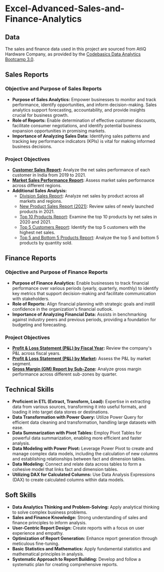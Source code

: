 
# Excel-Advanced-Sales-and-Finance-Analytics

## Data
The sales and finance data used in this project are sourced from AtliQ Hardware Company, as provided by the [Codebasics Data Analytics Bootcamp 3.0](https://codebasics.io/bootcamps/data-analytics-bootcamp-with-practical-job-assistance).

## Sales Reports
### Objective and Purpose of Sales Reports
* **Purpose of Sales Analytics:** Empower businesses to monitor and track performance, identify opportunities, and inform decision-making. Sales analytics support forecasting, accountability, and provide insights crucial for business growth.
* **Role of Reports:** Enable determination of effective customer discounts, facilitate consumer negotiations, and identify potential business expansion opportunities in promising markets.
* **Importance of Analyzing Sales Data:** Identifying sales patterns and tracking key performance indicators (KPIs) is vital for making informed business decisions.

### Project Objectives
- **[Customer Sales Report](https://github.com/Sirilukkan/Excel-Advance-Sale-and-Finance-Analytics/blob/main/Customer_Sale_Report.pdf):** Analyze the net sales performance of each customer in India from 2019 to 2021.
- **[Market Sales Performance Report](https://github.com/Sirilukkan/Excel-Advance-Sale-and-Finance-Analytics/blob/main/Market_Performance_Report.pdf):** Assess market sales performance across different regions.
- **Additional Sales Analysis:** 
    - [Division Sales Report](https://github.com/Sirilukkan/Excel-Advance-Sale-and-Finance-Analytics/blob/main/Devision_level_Report.pdf): Analyze net sales by product across all markets and regions.
    - [New Product Sales Report (2021)](https://github.com/Sirilukkan/Excel-Advance-Sale-and-Finance-Analytics/blob/main/New_products_2021.pdf): Review sales of newly launched products in 2021.
    - [Top 10 Products Report](https://github.com/Sirilukkan/Excel-Advance-Sale-and-Finance-Analytics/blob/main/Top10_Product_Report.pdf): Examine the top 10 products by net sales in 2020 and 2021.
    - [Top 5 Customers Report](https://github.com/Sirilukkan/Excel-Advance-Sale-and-Finance-Analytics/blob/main/Top5_Netsales_Report.pdf): Identify the top 5 customers with the highest net sales.
    - [Top 5 and Bottom 5 Products Report](https://github.com/Sirilukkan/Excel-Advance-Sale-and-Finance-Analytics/blob/main/Top_Bottom_Qty_Product_Sold_report.pdf): Analyze the top 5 and bottom 5 products by quantity sold.

## Finance Reports
### Objective and Purpose of Finance Reports
* **Purpose of Finance Analytics:** Enable businesses to track financial performance over various periods (yearly, quarterly, monthly) to identify key metrics that support decision-making and facilitate communication with stakeholders.
* **Role of Reports:** Align financial planning with strategic goals and instill confidence in the organization's financial outlook.
* **Importance of Analyzing Financial Data:** Assists in benchmarking against industry peers and previous periods, providing a foundation for budgeting and forecasting.

### Project Objectives
- **[Profit & Loss Statement (P&L) by Fiscal Year](https://github.com/Sirilukkan/Excel-Advance-Sale-and-Finance-Analytics/blob/main/P_and_L_fiscalYear.pdf):** Review the company's P&L across fiscal years.
- **[Profit & Loss Statement (P&L) by Market](https://github.com/Sirilukkan/Excel-Advance-Sale-and-Finance-Analytics/blob/main/P_and_L_market.pdf):** Assess the P&L by market segment.
- **[Gross Margin (GM) Report by Sub-Zone](https://github.com/Sirilukkan/Excel-Advance-Sale-and-Finance-Analytics/blob/main/GM_subzone_quarter.pdf):** Analyze gross margin performance across different sub-zones by quarter.

## Technical Skills
* **Proficient in ETL (Extract, Transform, Load):** Expertise in extracting data from various sources, transforming it into useful formats, and loading it into target data stores or destinations.
* **Data Transformation with Power Query:** Utilize Power Query for efficient data cleaning and transformation, handling large datasets with ease.
* **Data Summarization with Pivot Tables:** Employ Pivot Tables for powerful data summarization, enabling more efficient and faster analysis.
* **Data Modeling with Power Pivot:** Leverage Power Pivot to create and manage complex data models, including the calculation of new columns and establishing relationships between fact and dimension tables.
* **Data Modeling:** Connect and relate data across tables to form a cohesive model that links fact and dimension tables.
* **Utilizing DAX for Calculated Columns:** Use Data Analysis Expressions (DAX) to create calculated columns within data models.

## Soft Skills
* **Data Analytics Thinking and Problem-Solving:** Apply analytical thinking to solve complex business problems.
* **Sales and Finance Knowledge:** Strong understanding of sales and finance principles to inform analysis.
* **User-Centric Report Design:** Create reports with a focus on user experience and empathy.
* **Optimization of Report Generation:** Enhance report generation through meticulous fine-tuning.
* **Basic Statistics and Mathematics:** Apply fundamental statistics and mathematical principles in analysis.
* **Systematic Approach to Report Building:** Develop and follow a systematic plan for creating comprehensive reports.



